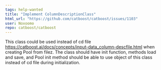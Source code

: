 ```yaml
---
tags: help-wanted
title: "Implement ColumnDescriptionClass"
html_url: "https://github.com/catboost/catboost/issues/1103"
user: Noxoomo
repo: catboost/catboost
---
```


 This class could be used instead of cd file https://catboost.ai/docs/concepts/input-data_column-descfile.html when creating Pool from filez. The class should have init function, methods load and save, and Pool init method should be able to use object of this class instead of cd file during initialization.
